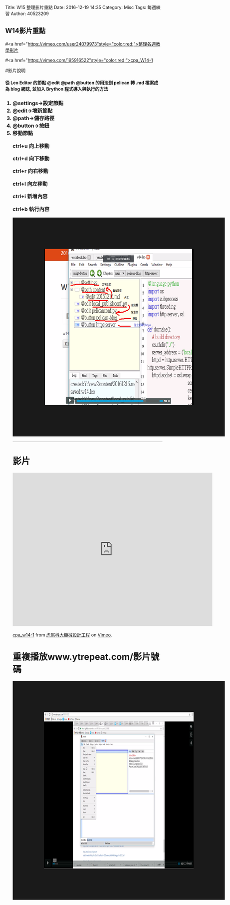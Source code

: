 Title: W15 整理影片重點
Date: 2016-12-19 14:35
Category: Misc
Tags: 每週練習
Author: 40523209

<h2>W14影片重點</h2>
<!-- PELICAN_END_SUMMARY -->

#<a href="https://vimeo.com/user24079973"style="color:red;">整理各週教學影片</a>

#<a href="https://vimeo.com/195916522"style="color:red;">cpa_W14-1</a>

#影片說明
<h4>從 Leo Editor 的節點 @edit @path @button 的用法到 pelican 轉 .md 檔案成為 blog 網誌, 並加入 Brython 程式導入與執行的方法</h4>

<OL TYPE=1>
<h3>
<LI>@settings->設定節點

<LI>@edit->增新節點  

<LI>@path->儲存路徑

<LI>@button->按鈕

<LI>移動節點<br/>

ctrl+u 向上移動<br/>

ctrl+d 向下移動<br/>

ctrl+r 向右移動<br/>

ctrl+l 向左移動<br/>

ctrl+i 新增內容<br/>

ctrl+b 執行內容<br/>

</h3>
<img src="https://github.com/cow2166/9989/blob/master/%E6%93%B72%E5%8F%96.png?raw=true" alt="W15" title="W15" border="100" width=" 1000px" height="500px"></a>


<HR color="#FFFF77" size="1" >

<h1>影片</h1>

<iframe src="https://player.vimeo.com/video/195916522" width="640" height="491" frameborder="0" webkitallowfullscreen mozallowfullscreen allowfullscreen></iframe>
<p><a href="https://vimeo.com/195916522">cpa_w14-1</a> from <a href="https://vimeo.com/user24079973">虎尾科大機械設計工程</a> on <a href="https://vimeo.com">Vimeo</a>.</p>



<h1>重複播放www.ytrepeat.com/影片號碼</h1>

<img src="https://github.com/cow2166/9989/blob/master/990%E6%93%B7%E5%8F%96.PNG?raw=true" alt="W15" title="www.ytrepeat.com/" border="100" width=" 1000px" height="500px"></a>
